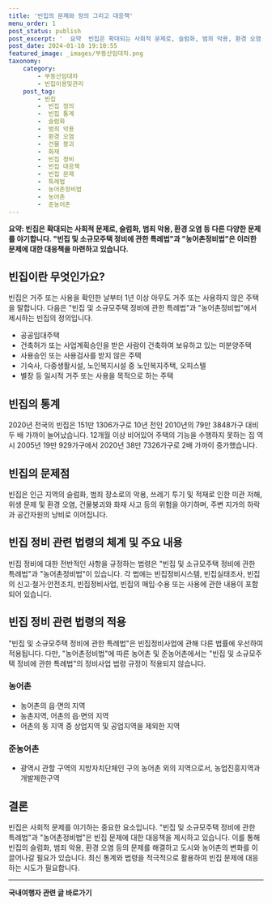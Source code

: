 ```yaml
---
title: '빈집의 문제와 정의 그리고 대응책'
menu_order: 1
post_status: publish
post_excerpt: '  요약  빈집은 확대되는 사회적 문제로, 슬럼화, 범죄 악용, 환경 오염 등 다른 다양한 문제를 야기합니다.  빈집 및 소규모주택 정비에 관한 특례법 과  농어촌정비법 은 이러한 문제에 대한 대응책을 마련하고 있습니다.  '
post_date: 2024-01-10 19:10:55
featured_image: _images/부동산임대차.png
taxonomy:
    category:
        - 부동산임대차
        - 빈집이용및관리
    post_tag:
        - 빈집
        -  빈집 정의
        -  빈집 통계
        -  슬럼화
        -  범죄 악용
        -  환경 오염
        -  건물 붕괴
        -  화재
        -  빈집 정비
        -  빈집 대응책
        -  빈집 문제
        -  특례법
        -  농어촌정비법
        -  농어촌
        -  준농어촌
---
```




**요약: 빈집은 확대되는 사회적 문제로, 슬럼화, 범죄 악용, 환경 오염 등 다른 다양한 문제를 야기합니다. "빈집 및 소규모주택 정비에 관한 특례법"과 "농어촌정비법"은 이러한 문제에 대한 대응책을 마련하고 있습니다.**

## 빈집이란 무엇인가요?
빈집은 거주 또는 사용을 확인한 날부터 1년 이상 아무도 거주 또는 사용하지 않은 주택을 말합니다. 다음은 "빈집 및 소규모주택 정비에 관한 특례법"과 "농어촌정비법"에서 제시하는 빈집의 정의입니다.

- 공공임대주택
- 건축허가 또는 사업계획승인을 받은 사람이 건축하여 보유하고 있는 미분양주택
- 사용승인 또는 사용검사를 받지 않은 주택
- 기숙사, 다중생활시설, 노인복지시설 중 노인복지주택, 오피스텔
- 별장 등 일시적 거주 또는 사용을 목적으로 하는 주택

## 빈집의 통계
2020년 전국의 빈집은 151만 1306가구로 10년 전인 2010년의 79만 3848가구 대비 두 배 가까이 늘어났습니다. 12개월 이상 비어있어 주택의 기능을 수행하지 못하는 집 역시 2005년 19만 929가구에서 2020년 38만 7326가구로 2배 가까이 증가했습니다.

## 빈집의 문제점
빈집은 인근 지역의 슬럼화, 범죄 장소로의 악용, 쓰레기 투기 및 적재로 인한 미관 저해, 위생 문제 및 환경 오염, 건물붕괴와 화재 사고 등의 위험을 야기하며, 주변 지가의 하락과 공간자원의 낭비로 이어집니다.

## 빈집 정비 관련 법령의 체계 및 주요 내용
빈집 정비에 대한 전반적인 사항을 규정하는 법령은 "빈집 및 소규모주택 정비에 관한 특례법"과 "농어촌정비법"이 있습니다. 각 법에는 빈집정비시스템, 빈집실태조사, 빈집의 신고·철거·안전조치, 빈집정비사업, 빈집의 매입·수용 또는 사용에 관한 내용이 포함되어 있습니다.

## 빈집 정비 관련 법령의 적용
"빈집 및 소규모주택 정비에 관한 특례법"은 빈집정비사업에 관해 다른 법률에 우선하여 적용됩니다. 다만, "농어촌정비법"에 따른 농어촌 및 준농어촌에서는 "빈집 및 소규모주택 정비에 관한 특례법"의 정비사업 법령 규정이 적용되지 않습니다.

### 농어촌
- 농어촌의 읍·면의 지역
- 농촌지역, 어촌의 읍·면의 지역
- 어촌의 동 지역 중 상업지역 및 공업지역을 제외한 지역

### 준농어촌
- 광역시 관할 구역의 지방자치단체인 구의 농어촌 외의 지역으로서, 농업진흥지역과 개발제한구역

## 결론
빈집은 사회적 문제를 야기하는 중요한 요소입니다. "빈집 및 소규모주택 정비에 관한 특례법"과 "농어촌정비법"은 빈집 문제에 대한 대응책을 제시하고 있습니다. 이를 통해 빈집의 슬럼화, 범죄 악용, 환경 오염 등의 문제를 해결하고 도시와 농어촌의 변화를 이끌어나갈 필요가 있습니다. 최신 통계와 법령을 적극적으로 활용하여 빈집 문제에 대응하는 시도가 필요합니다.
<!-- wp:separator -->
<hr class="wp-block-separator has-alpha-channel-opacity"/>
<!-- /wp:separator -->

<!-- wp:group {"backgroundColor":"base","layout":{"type":"constrained"}} -->
<div class="wp-block-group has-base-background-color has-background"><!-- wp:paragraph {"align":"center","fontSize":"medium"} -->
<p class="has-text-align-center has-large-font-size"><strong>국내여행자 관련 글 바로가기</strong></p>
<!-- /wp:paragraph -->


<!-- wp:latest-posts
{"categories":[{"id":15374,"count":19,"description":"","link":"https://uknowlaw.com/category/%ea%b5%ad%eb%82%b4%ec%97%ac%ed%96%89%ec%9e%90/","name":"국내여행자","slug":"국내여행자","taxonomy":"category","parent":0,"meta":[],"_links":{"self":[{"href":"https://uknowlaw.com/wp-json/wp/v2/categories/15374"}],"collection":[{"href":"https://uknowlaw.com/wp-json/wp/v2/categories"}],"about":[{"href":"https://uknowlaw.com/wp-json/wp/v2/taxonomies/category"}],"wp:post_type":[{"href":"https://uknowlaw.com/wp-json/wp/v2/posts?categories=15374"}],"curies":[{"name":"wp","href":"https://api.w.org/{rel}","templated":true}]}}],"postsToShow":100,"excerptLength":28,"postLayout":"grid","columns":2,"featuredImageAlign":"left","featuredImageSizeSlug":"large","fontSize":"small"} /--></div>
<!-- /wp:group -->